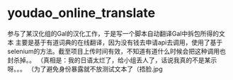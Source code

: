 # youdao_online_translate

参与了某汉化组的Gal的汉化工作，于是写一个脚本自动翻译Gal中拆包所得的文本
主要是基于有道词典的在线翻译，因为没有钱去申请api去调用，使用了基于selenium的方法。截至项目上传时间有效，不知道有道什么时候会把这种调用也封杀掉。。
（真相是：我的日语太烂了，给小组丢人了，话说我真的不是某示呀。。。
（为了避免身份暴露就不放测试文本了（捂脸.jpg
